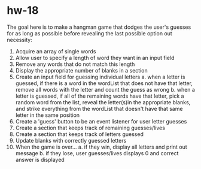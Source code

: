 # hw-18

The goal here is to make a hangman game that dodges the user's guesses
for as long as possible before revealing the last possible option out
necessity:

1.  Acquire an array of single words
2.  Allow user to specify a length of word they want in an input field
3.  Remove any words that do not match this length
4.  Display the appropriate number of blanks in a section
5.  Create an input field for guessing individual letters
        a. when a letter is guessed, if there is a word in the wordList that does not have that letter, remove all words with the letter and count the guess as wrong
        b. when a letter is guessed, if all of the remaining words have that letter, pick a random word from the list, reveal the letter(s)in the appropriate blanks, and strike everything from the wordList that doesn't have that same letter in the same position
6.  Create a 'guess' button to be an event listener for user letter guesses
7.  Create a section that keeps track of remaining guesses/lives
8.  Create a section that keeps track of letters guessed
9.  Update blanks with correctly guessed letters
10. When the game is over...
        a. if they win, display all letters and print out message
        b. if they lose, user guesses/lives displays 0 and correct answer is displayed